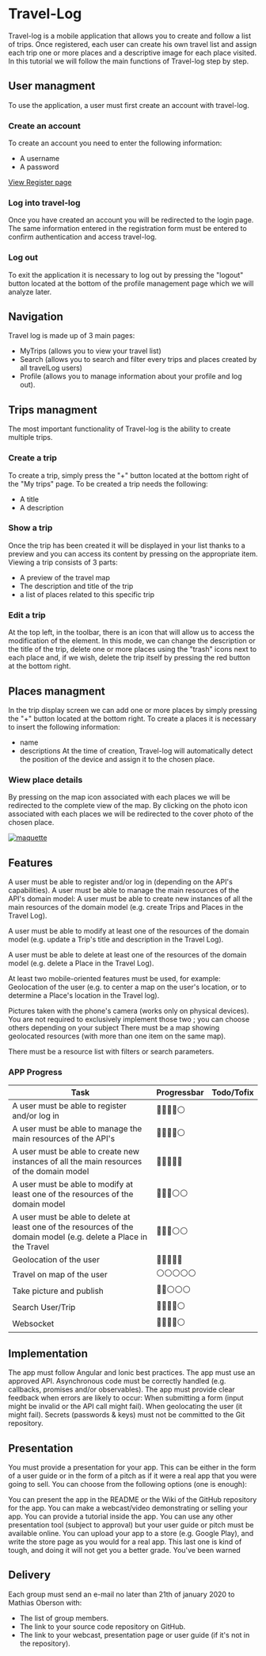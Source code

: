 # Travel-Log
Travel-log is a mobile application that allows you to create and follow a list of trips.
Once registered, each user can create his own travel list and assign each trip one or more places and a descriptive image for each place visited.
In this tutorial we will follow the main functions of Travel-log step by step.

## User managment
To use the application, a user must first create an account with travel-log.

### Create an account
To create an account you need to enter the following information:
- A username
- A password 

[View Register page](https://i.imgur.com/s9hh5hm.jpg)

### Log into travel-log
Once you have created an account you will be redirected to the login page. The same information entered in the registration form must be entered to confirm authentication and access travel-log.

### Log out 
To exit the application it is necessary to log out by pressing the "logout" button located at the bottom of the profile management page which we will analyze later.

## Navigation
Travel log is made up of 3 main pages:
- MyTrips (allows you to view your travel list)
- Search (allows you to search and filter every trips and places created by all travelLog users)
- Profile (allows you to manage information about your profile and log out).

## Trips managment
The most important functionality of Travel-log is the ability to create multiple trips.

### Create a trip
To create a trip, simply press the "+" button located at the bottom right of the "My trips" page.
To be created a trip needs the following:
- A title 
- A description 

### Show a trip
Once the trip has been created it will be displayed in your list thanks to a preview and you can access its content by pressing on the appropriate item.
Viewing a trip consists of 3 parts:
- A preview of the travel map
- The description and title of the trip
- a list of places related to this specific trip

### Edit a trip
At the top left, in the toolbar, there is an icon that will allow us to access the modification of the element. In this mode, we can change the description or the title of the trip, delete one or more places using the "trash" icons next to each place and, if we wish, delete the trip itself by pressing the red button at the bottom right.

## Places managment
In the trip display screen we can add one or more places by simply pressing the "+" button located at the bottom right.
To create a places it is necessary to insert the following information:
- name 
- descriptions 
At the time of creation, Travel-log will automatically detect the position of the device and assign it to the chosen place.

### Wiew place details
By pressing on the map icon associated with each places we will be redirected to the complete view of the map.
By clicking on the photo icon associated with each places we will be redirected to the cover photo of the chosen place.

[![maquette](https://imagizer.imageshack.com/img921/2264/JWCBfV.png "maquette")](https://imagizer.imageshack.com/img921/2264/JWCBfV.png "maquette")


## Features

A user must be able to register and/or log in (depending on the API's capabilities).
A user must be able to manage the main resources of the API's domain model:
A user must be able to create new instances of all the main resources of the domain model (e.g. create Trips and Places in the Travel Log).

A user must be able to modify at least one of the resources of the domain model (e.g. update a Trip's title and description in the Travel Log).

A user must be able to delete at least one of the resources of the domain model (e.g. delete a Place in the Travel Log).

At least two mobile-oriented features must be used, for example:
Geolocation of the user (e.g. to center a map on the user's location, or to determine a Place's location in the Travel log).

Pictures taken with the phone's camera (works only on physical devices). You are not required to exclusively implement those two ; you can choose others depending on your subject
There must be a map showing geolocated resources (with more than one item on the same map).

There must be a resource list with filters or search parameters.

### APP Progress
|Task | Progressbar | Todo/Tofix |
|--|--|--|
| A user must be able to register and/or log in |🔵🔵🔵🔵⚪️||
| A user must be able to manage the main resources of the API's  |🔵🔵🔵🔵⚪️||
| A user must be able to create new instances of all the main resources of the domain model |🔵🔵🔵🔵🔵||
| A user must be able to modify at least one of the resources of the domain model |🔵🔵🔵⚪️⚪️||
| A user must be able to delete at least one of the resources of the domain model (e.g. delete a Place in the Travel |🔵🔵🔵⚪️⚪️||
|Geolocation of the user |🔵🔵🔵🔵🔵||
|Travel on map of the user |⚪️⚪️⚪️⚪️⚪️||
|Take picture and publish |🔵🔵⚪️⚪️⚪️||
|Search User/Trip |🔵🔵🔵🔵⚪️||
|Websocket |🔵🔵🔵🔵⚪️||

## Implementation

The app must follow Angular and Ionic best practices.
The app must use an approved API.
Asynchronous code must be correctly handled (e.g. callbacks, promises and/or observables).
The app must provide clear feedback when errors are likely to occur:
When submitting a form (input might be invalid or the API call might fail).
When geolocating the user (it might fail).
Secrets (passwords & keys) must not be committed to the Git repository.
## Presentation

You must provide a presentation for your app. This can be either in the form of a user guide or in the form of a pitch as if it were a real app that you were going to sell. You can choose from the following options (one is enough):

You can present the app in the README or the Wiki of the GitHub repository for the app.
You can make a webcast/video demonstrating or selling your app.
You can provide a tutorial inside the app.
You can use any other presentation tool (subject to approval) but your user guide or pitch must be available online.
You can upload your app to a store (e.g. Google Play), and write the store page as you would for a real app. This last one is kind of tough, and doing it will not get you a better grade. You've been warned
## Delivery
Each group must send an e-mail no later than 21th of january 2020 to Mathias Oberson with:

- The list of group members.
- The link to your source code repository on GitHub.
- The link to your webcast, presentation page or user guide (if it's not in the repository).
